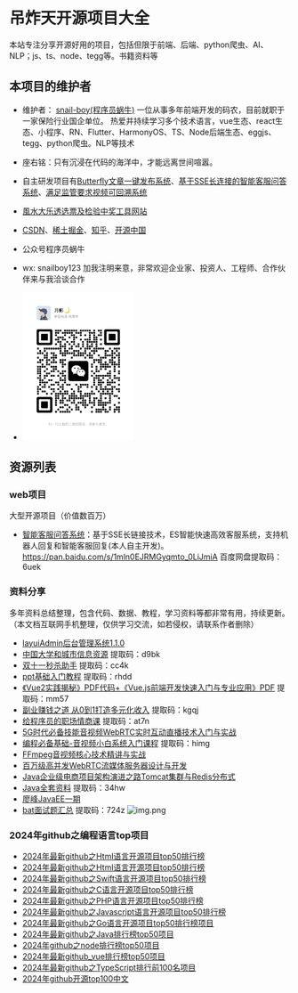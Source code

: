 # 吊炸天开源项目大全
本站专注分享开源好用的项目，包括但限于前端、后端、python爬虫、AI、NLP；js、ts、node、tegg等。书籍资料等



## 本项目的维护者

- 维护者： [snail-boy(程序员蜗牛)](https://github.com/snail-boy) 一位从事多年前端开发的码农，目前就职于一家保险行业国企单位。 热爱并持续学习多个技术语言，vue生态、react生态、小程序、RN、Flutter、HarmonyOS、TS、Node后端生态、eggjs、tegg、python爬虫。NLP等技术
- 座右铭：只有沉浸在代码的海洋中，才能远离世间喧嚣。

- 自主研发项目有[Butterfly文章一键发布系统](https://www.butterfly.top)、[基于SSE长连接的智能客服问答系统](https://blog.csdn.net/websmallrabbit/article/details/137526410)、[满足监管要求视频可回溯系统](https://blog.csdn.net/websmallrabbit/article/details/136591175?ops_request_misc=%257B%2522request%255Fid%2522%253A%2522171283220816777224449603%2522%252C%2522scm%2522%253A%252220140713.130102334.pc%255Fblog.%2522%257D&request_id=171283220816777224449603&biz_id=0&utm_medium=distribute.pc_search_result.none-task-blog-2~blog~first_rank_ecpm_v1~rank_v31_ecpm-1-136591175-null-null.nonecase&utm_term=%E8%A7%86%E9%A2%91%E5%8F%AF%E5%9B%9E%E6%BA%AF&spm=1018.2226.3001.4450)
- [風水大乐透选票及检验中奖工具网站](https://www.webrabbit.top/dlt/index.html)

- [CSDN](https://blog.csdn.net/websmallrabbit)、[稀土掘金](https://juejin.cn/user/2189882895896013)、[知乎](https://zhuanlan.zhihu.com/p/691385482)、[开源中国](https://my.oschina.net/snailbody)

- 公众号程序员蜗牛
- wx: snailboy123 加我注明来意，非常欢迎企业家、投资人、工程师、合作伙伴来与我洽谈合作 
- <img src="./img/wx.jpg" width=200 />

## 资源列表

### web项目

大型开源项目（价值数百万）

*  [智能客服问答系统](https://pan.baidu.com/s/1mln0EJRMGyqmto_0LiJmiA)：基于SSE长链接技术，ES智能快速高效客服系统，支持机器人回复和智能客服回复(本人自主开发)。https://pan.baidu.com/s/1mln0EJRMGyqmto_0LiJmiA 百度网盘提取码：6uek

### 资料分享

多年资料总结整理，包含代码、数据、教程，学习资料等都非常有用，持续更新。（本文档互联网手机整理，仅供学习交流，如若侵权，请联系作者删除）
* [layuiAdmin后台管理系统1.1.0](https://pan.baidu.com/s/1TkLHV-UFIbrNjIvjCg33ww?pwd=5we8)
* [中国大学和城市信息资源](https://pan.baidu.com/s/11HtBN5uK7SFgSVhiKeA_sA) 提取码：d9bk
* [双十一秒杀助手](https://pan.baidu.com/s/1NNmdLoHzh1MNxpVhWyaipg) 提取码：cc4k
* [ppt基础入门教程](https://pan.baidu.com/s/1hUaFP5VtajHs9U9QJwQdYg) 提取码：rhdd
* [《Vue2实践揭秘》PDF代码+《Vue.js前端开发快速入门与专业应用》PDF](https://pan.baidu.com/s/1RnuVs9dPhHdPn_OVRD7qTw) 提取码：mm57
* [副业赚钱之道 从0到1打造多元化收入](https://pan.baidu.com/s/1nsJN6WJP61MNLcxclmr68A) 提取码：kgqj
* [给程序员的职场情商课](https://pan.baidu.com/s/1VSmJxo5Eyf68TdRnFbqk1w) 提取码：at7n
* [5G时代必备技能音视频WebRTC实时互动直播技术入门与实战](https://www.xiaocifang.com/i/HM6a084777arE)
* [编程必备基础-音视频小白系统入门课程](https://pan.baidu.com/s/1GUrg6cmLkZhjptzS5oKW2A) 提取码：himg
* [FFmpeg音视频核心技术精讲与实战](https://www.xiaocifang.com/i/RMf8182431MDc)
* [百万级高并发WebRTC流媒体服务器设计与开发](https://www.xiaocifang.com/i/DM4817f7e0BpJ)
* [Java企业级电商项目架构演进之路Tomcat集群与Redis分布式](https://www.xiaocifang.com/i/RMc75c65ad1jS)
* [Java全套资料](https://pan.baidu.com/s/13YPjnr42gyNKpXYpn9mX1A) 提取码：34hw
* [廖峰JavaEE一期](https://www.xiaocifang.com/i/ZM9841d398Anx)
* [bat面试题汇总](https://pan.baidu.com/s/183bx2Xa3iNeiuYyU2stJMA)  提取码：724z  ![img.png](https://img-blog.csdnimg.cn/direct/2799ac0076544b1f9954b53b164711a4.png)


### 2024年github之编程语言top项目

*  [2024年最新github之Html语言开源项目top50排行榜](https://blog.csdn.net/websmallrabbit/article/details/137653990/)
*  [2024年最新github之Html语言开源项目top50排行榜](https://blog.csdn.net/websmallrabbit/article/details/137566485)
*  [2024年最新github之Swift语言开源项目top50排行榜](https://blog.csdn.net/websmallrabbit/article/details/137565768)
*  [2024年最新github之C语言开源项目top50排行榜](https://blog.csdn.net/websmallrabbit/article/details/137520659)
*  [2024年最新github之PHP语言开源项目top50排行榜](https://blog.csdn.net/websmallrabbit/article/details/137372037)
*  [2024年最新github之Javascript语言开源项目top50排行榜](https://blog.csdn.net/websmallrabbit/article/details/137296096)
*  [2024年最新github之Go语言开源项目top50排行榜项目](https://blog.csdn.net/websmallrabbit/article/details/137294760)
*  [2024年最新github之Java排行榜top50项目](https://blog.csdn.net/websmallrabbit/article/details/137202213)
*  [2024年github之node排行榜top50项目](https://blog.csdn.net/websmallrabbit/article/details/137197726)
*  [2024年最新github_vue排行榜top50项目](https://blog.csdn.net/websmallrabbit/article/details/137175330)
*  [2024年最新github之TypeScript排行前100名项目](https://blog.csdn.net/websmallrabbit/article/details/137173355)
*  [2024年github开源top100中文](https://blog.csdn.net/websmallrabbit/article/details/137158300)

